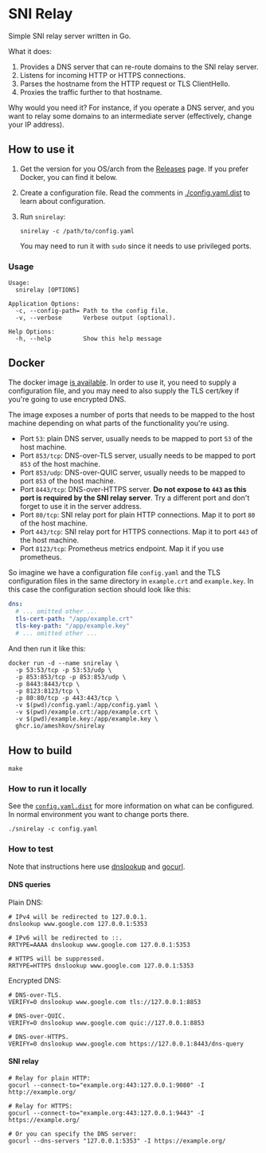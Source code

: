 # SNI Relay

Simple SNI relay server written in Go.

What it does:

1. Provides a DNS server that can re-route domains to the SNI relay server.
2. Listens for incoming HTTP or HTTPS connections.
3. Parses the hostname from the HTTP request or TLS ClientHello.
4. Proxies the traffic further to that hostname.

Why would you need it? For instance, if you operate a DNS server, and you want
to relay some domains to an intermediate server (effectively, change your IP
address).

## How to use it

1. Get the version for you OS/arch from the [Releases][releases] page. If you
   prefer Docker, you can find it below.
2. Create a configuration file. Read the comments in
   [./config.yaml.dist][configyaml] to learn about configuration.
3. Run `snirelay`:
    ```shell
    snirelay -c /path/to/config.yaml
    ```

   You may need to run it with `sudo` since it needs to use privileged ports.

[releases]: https://github.com/ameshkov/snirelay/releases

[configyaml]: ./config.yaml.dist

### Usage

```shell
Usage:
  snirelay [OPTIONS]

Application Options:
  -c, --config-path= Path to the config file.
  -v, --verbose      Verbose output (optional).

Help Options:
  -h, --help         Show this help message
```

## Docker

The docker image [is available][dockerregistry]. In order to use it, you need to
supply a configuration file, and you may need to also supply the TLS cert/key
if you're going to use encrypted DNS.

The image exposes a number of ports that needs to be mapped to the host machine
depending on what parts of the functionality you're using.

* Port `53`: plain DNS server, usually needs to be mapped to port `53` of the
  host machine.
* Port `853/tcp`: DNS-over-TLS server, usually needs to be mapped to port `853`
  of the host machine.
* Port `853/udp`: DNS-over-QUIC server, usually needs to be mapped to port
  `853` of the host machine.
* Port `8443/tcp`: DNS-over-HTTPS server. **Do not expose to `443` as this port
  is required by the SNI relay server**. Try a different port and don't forget
  to use it in the server address.
* Port `80/tcp`: SNI relay port for plain HTTP connections. Map it to port
  `80` of the host machine.
* Port `443/tcp`: SNI relay port for HTTPS connections. Map it to port `443` of
  the host machine.
* Port `8123/tcp`: Prometheus metrics endpoint. Map it if you use prometheus.

So imagine we have a configuration file `config.yaml` and the TLS configuration
files in the same directory in `example.crt` and `example.key`. In this case the
configuration section should look like this:

```yaml
dns:
  # ... omitted other ...
  tls-cert-path: "/app/example.crt"
  tls-key-path: "/app/example.key"
  # ... omitted other ...
```

And then run it like this:

```shell
docker run -d --name snirelay \
  -p 53:53/tcp -p 53:53/udp \
  -p 853:853/tcp -p 853:853/udp \
  -p 8443:8443/tcp \
  -p 8123:8123/tcp \
  -p 80:80/tcp -p 443:443/tcp \
  -v $(pwd)/config.yaml:/app/config.yaml \
  -v $(pwd)/example.crt:/app/example.crt \
  -v $(pwd)/example.key:/app/example.key \
  ghcr.io/ameshkov/snirelay

```

[dockerregistry]: https://github.com/ameshkov/snirelay/pkgs/container/snirelay

## How to build

```shell
make
```

### How to run it locally

See the [`config.yaml.dist`][configyaml] for more information on what can be
configured. In normal environment you want to change ports there.

```shell
./snirelay -c config.yaml

```

[configyaml]: ./config.yaml.dist

### How to test

Note that instructions here use [dnslookup][dnslookup] and [gocurl][gocurl].

#### DNS queries

Plain DNS:

```shell
# IPv4 will be redirected to 127.0.0.1.
dnslookup www.google.com 127.0.0.1:5353

# IPv6 will be redirected to ::.
RRTYPE=AAAA dnslookup www.google.com 127.0.0.1:5353

# HTTPS will be suppressed.
RRTYPE=HTTPS dnslookup www.google.com 127.0.0.1:5353
```

Encrypted DNS:

```shell
# DNS-over-TLS.
VERIFY=0 dnslookup www.google.com tls://127.0.0.1:8853

# DNS-over-QUIC.
VERIFY=0 dnslookup www.google.com quic://127.0.0.1:8853

# DNS-over-HTTPS.
VERIFY=0 dnslookup www.google.com https://127.0.0.1:8443/dns-query

```

#### SNI relay

```shell
# Relay for plain HTTP:
gocurl --connect-to="example.org:443:127.0.0.1:9080" -I http://example.org/

# Relay for HTTPS:
gocurl --connect-to="example.org:443:127.0.0.1:9443" -I https://example.org/

# Or you can specify the DNS server:
gocurl --dns-servers "127.0.0.1:5353" -I https://example.org/
```

[dnslookup]: https://github.com/ameshkov/dnslookup

[gocurl]: https://github.com/ameshkov/gocurl
